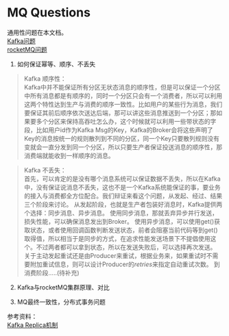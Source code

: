 # MQ Questions

通用性问题在本文档。<br/>
[Kafka问题](./kafka.md)<br/>
[rocketMQ问题](./rocketMQ.md)<br/>

1. 如何保证幂等、顺序、不丢失

> Kafka 顺序性：<br />
  Kafka中并不能保证所有分区无状态消息的顺序性，但是可以保证一个分区中所有消息都是有顺序的，同时一个分区只会有一个消费者，所以可以利用这两个特性达到生产与消费的顺序一致性。比如用户的某些行为消息，我们要保证其前后顺序依次送达后端，那可以讲这些消息推送到一个分区；那如果要多个分区来保持高吞吐怎么办，这个时候就可以利用一些带状态的字段，比如用户id作为Kafka Msg的Key，Kafka的Broker会将这些声明了Key的消息按统一的规则散列到不同的分区，同一个Key只要散列规则没有变就会一直分发到同一个分区，所以只要生产者保证投送消息的顺序性，那消费端就能收到一样顺序的消息。

> Kafka 不丢失：<br />
  首先，可以肯定的是没有哪个消息系统可以保证数据不丢失，所以在Kafka中，没有保证说消息不丢失，这也不是一个Kafka系统能保证的事，要业务的接入与消费都全方位配合。我们辩证来看这个问题，从发起、经过、结果三个阶段来讨论。
  从发起阶段，也就是生产者包装好消息时，Kafka提供两个选择：同步消息、异步消息。
  使用同步消息，那就丢弃异步并行发送，损失性能，可以确保消息发出到Broker。
  使用异步消息，可以使用get()获取状态，或者使用回调函数判断发送状态，前者会阻塞当前代码等到get()取得值，所以相当于是同步的方式，在追求性能发送场景下不提倡使用这个。不过两者都可以拿到状态，所以在发送失败后，可以选择再次发送。
  关于主动发起重试还是由Producer来重试，根据业务来，如果重试时不需要附加重试信息，则可以设计Producer的*retries*来指定自动重试次数。
  到消费阶段.....(待补充)

2. Kafka与rocketMQ集群原理、对比

3. MQ最终一致性，分布式事务问题

参考资料：<br />
[Kafka Replica机制](https://www.cnblogs.com/caoweixiong/p/12049462.html)
